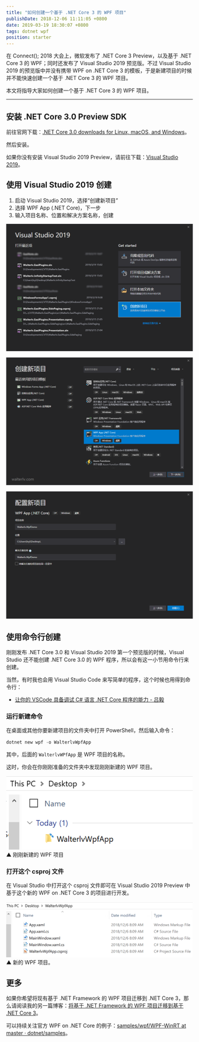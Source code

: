 ```yaml
---
title: "如何创建一个基于 .NET Core 3 的 WPF 项目"
publishDate: 2018-12-06 11:11:05 +0800
date: 2019-03-19 18:30:07 +0800
tags: dotnet wpf
position: starter
---
```


在 Connect(); 2018 大会上，微软发布了 .NET Core 3 Preview，以及基于 .NET Core 3 的 WPF；同时还发布了 Visual Studio 2019 预览版。不过 Visual Studio 2019 的预览版中并没有携带 WPF on .NET Core 3 的模板，于是新建项目的时候并不能快速创建一个基于 .NET Core 3 的 WPF 项目。

本文将指导大家如何创建一个基于 .NET Core 3 的 WPF 项目。

---

<div id="toc"></div>

## 安装 .NET Core 3.0 Preview SDK

前往官网下载：[.NET Core 3.0 downloads for Linux, macOS, and Windows](https://dotnet.microsoft.com/download/dotnet-core/3.0)。

然后安装。

如果你没有安装 Visual Studio 2019 Preview，请前往下载：[Visual Studio 2019](https://visualstudio.microsoft.com/vs/preview/)。

## 使用 Visual Studio 2019 创建

1. 启动 Visual Studio 2019，选择“创建新项目”
1. 选择 WPF App (.NET Core)，下一步
1. 输入项目名称、位置和解决方案名称，创建

![创建新项目](/static/posts/2019-03-19-18-26-22.png)

![WPF App (.NET Core)](/static/posts/2019-03-19-18-26-27.png)

![创建](/static/posts/2019-03-19-18-26-33.png)

## 使用命令行创建

刚刚发布 .NET Core 3.0 和 Visual Studio 2019 第一个预览版的时候，Visual Studio 还不能创建 .NET Core 3.0 的 WPF 程序，所以会有这一小节用命令行来创建。

当然，有时我也会用 Visual Studio Code 来写简单的程序，这个时候也用得到命令行：

- [让你的 VSCode 具备调试 C# 语言 .NET Core 程序的能力 - 吕毅](/post/equip-vscode-for-dotnet-core-app-debugging)

### 运行新建命令

在桌面或其他你要新建项目的文件夹中打开 PowerShell，然后输入命令：

```powershell
dotnet new wpf -o WalterlvWpfApp
```

其中，后面的 `WalterlvWPfApp` 是 WPF 项目的名称。

这时，你会在你刚刚准备的文件夹中发现刚刚新建的 WPF 项目。

![刚刚新建的 WPF 项目](/static/posts/2018-12-06-08-52-20.png)  
▲ 刚刚新建的 WPF 项目

### 打开这个 csproj 文件

在 Visual Studio 中打开这个 csproj 文件即可在 Visual Studio 2019 Preview 中基于这个新的 WPF on .NET Core 3 的项目进行开发。

![新的 WPF 项目](/static/posts/2018-12-06-08-55-09.png)  
▲ 新的 WPF 项目。

## 更多

如果你希望将现有基于 .NET Framework 的 WPF 项目迁移到 .NET Core 3，那么请阅读我的另一篇博客：[将基于 .NET Framework 的 WPF 项目迁移到基于 .NET Core 3](/post/migrate-wpf-project-from-dotnet-framework-to-dotnet-core)。

可以持续关注官方 WPF on .NET Core 的例子：[samples/wpf/WPF-WinRT at master · dotnet/samples](https://github.com/dotnet/samples/tree/master/wpf/WPF-WinRT)。
